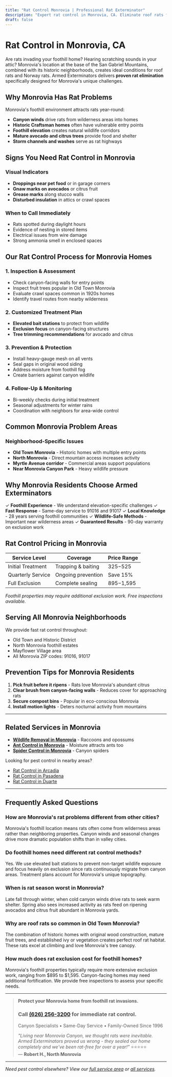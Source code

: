```yaml
---
title: "Rat Control Monrovia | Professional Rat Exterminator"
description: "Expert rat control in Monrovia, CA. Eliminate roof rats from foothill homes. Same-day service. Licensed & insured. Call (626) 256-3200."
draft: false
---
```


# Rat Control in Monrovia, CA

Are rats invading your foothill home? Hearing scratching sounds in your attic? Monrovia's location at the base of the San Gabriel Mountains, combined with its historic neighborhoods, creates ideal conditions for roof rats and Norway rats. Armed Exterminators delivers **proven rat elimination** specifically designed for Monrovia's unique challenges.

## Why Monrovia Has Rat Problems

Monrovia's foothill environment attracts rats year-round:
- **Canyon winds** drive rats from wilderness areas into homes
- **Historic Craftsman homes** often have vulnerable entry points
- **Foothill elevation** creates natural wildlife corridors
- **Mature avocado and citrus trees** provide food and shelter
- **Storm channels and washes** serve as rat highways

## Signs You Need Rat Control in Monrovia

### Visual Indicators
- **Droppings near pet food** or in garage corners
- **Gnaw marks on avocados** or citrus fruit
- **Grease marks** along stucco walls
- **Disturbed insulation** in attics or crawl spaces

### When to Call Immediately
- Rats spotted during daylight hours
- Evidence of nesting in stored items
- Electrical issues from wire damage
- Strong ammonia smell in enclosed spaces

## Our Rat Control Process for Monrovia Homes

### 1. Inspection & Assessment
- Check canyon-facing walls for entry points
- Inspect fruit trees popular in Old Town Monrovia
- Evaluate crawl spaces common in 1920s homes
- Identify travel routes from nearby wilderness

### 2. Customized Treatment Plan
- **Elevated bait stations** to protect from wildlife
- **Exclusion focus** on canyon-facing structures
- **Tree trimming recommendations** for avocado and citrus

### 3. Prevention & Protection
- Install heavy-gauge mesh on all vents
- Seal gaps in original wood siding
- Address moisture from foothill fog
- Create barriers against canyon wildlife

### 4. Follow-Up & Monitoring
- Bi-weekly checks during initial treatment
- Seasonal adjustments for winter rains
- Coordination with neighbors for area-wide control

## Common Monrovia Problem Areas

### Neighborhood-Specific Issues
- **Old Town Monrovia** - Historic homes with multiple entry points
- **North Monrovia** - Direct mountain access increases activity
- **Myrtle Avenue corridor** - Commercial areas support populations
- **Near Monrovia Canyon Park** - Heavy wildlife pressure

## Why Monrovia Residents Choose Armed Exterminators

✓ **Foothill Experience** - We understand elevation-specific challenges
✓ **Fast Response** - Same-day service to 91016 and 91017
✓ **Local Knowledge** - 28 years serving foothill communities
✓ **Wildlife-Safe Methods** - Important near wilderness areas
✓ **Guaranteed Results** - 90-day warranty on exclusion work

## Rat Control Pricing in Monrovia

| Service Level | Coverage | Price Range |
|--------------|----------|-------------|
| Initial Treatment | Trapping & baiting | $325-$525 |
| Quarterly Service | Ongoing prevention | Save 15% |
| Full Exclusion | Complete sealing | $895-$1,595 |

*Foothill properties may require additional exclusion work. Free inspections available.*

## Serving All Monrovia Neighborhoods

We provide fast rat control throughout:
- Old Town and Historic District
- North Monrovia foothill estates
- Mayflower Village area
- All Monrovia ZIP codes: 91016, 91017

## Prevention Tips for Monrovia Residents

1. **Pick fruit before it ripens** - Rats love Monrovia's abundant citrus
2. **Clear brush from canyon-facing walls** - Reduces cover for approaching rats
3. **Secure compost bins** - Popular in eco-conscious Monrovia
4. **Install motion lights** - Deters nocturnal activity from mountains

---

## Related Services in Monrovia

- **[Wildlife Removal in Monrovia](/wildlife-removal-monrovia/)** - Raccoons and opossums
- **[Ant Control in Monrovia](/ant-control-monrovia/)** - Moisture attracts ants too
- **[Spider Control in Monrovia](/spider-control-monrovia/)** - Canyon spiders

Looking for pest control in nearby areas?
- [Rat Control in Arcadia](/rat-control-arcadia/)
- [Rat Control in Pasadena](/rodent-control-pasadena/)
- [Rat Control in Duarte](/rat-control-duarte/)

---

## Frequently Asked Questions

### How are Monrovia's rat problems different from other cities?
Monrovia's foothill location means rats often come from wilderness areas rather than neighboring properties. Canyon winds and seasonal changes drive more dramatic population shifts than in valley cities.

### Do foothill homes need different rat control methods?
Yes. We use elevated bait stations to prevent non-target wildlife exposure and focus heavily on exclusion since rats continuously migrate from canyon areas. Treatment plans account for Monrovia's unique topography.

### When is rat season worst in Monrovia?
Late fall through winter, when cold canyon winds drive rats to seek warm shelter. Spring also sees increased activity as rats feed on ripening avocados and citrus fruit abundant in Monrovia yards.

### Why are roof rats so common in Old Town Monrovia?
The combination of historic homes with original wood construction, mature fruit trees, and established ivy or vegetation creates perfect roof rat habitat. These rats excel at climbing and love Monrovia's tree canopy.

### How much does rat exclusion cost for foothill homes?
Monrovia's foothill properties typically require more extensive exclusion work, ranging from $895 to $1,595. Canyon-facing homes may need additional fortification. We provide free inspections to assess your specific needs.

---

> **Protect your Monrovia home from foothill rat invasions.**  
> ### Call [(626) 256-3200](tel:6262563200) for immediate rat control.  
> Canyon Specialists • Same-Day Service • Family-Owned Since 1996  
> 
> *"Living near Monrovia Canyon, we thought rats were inevitable. Armed Exterminators proved us wrong - they sealed our home completely and we've been rat-free for over a year!"* ⭐⭐⭐⭐⭐  
> — **Robert H., North Monrovia**

---

*Need pest control elsewhere? View our [full service area](/locations/) or [all services](/services/).*